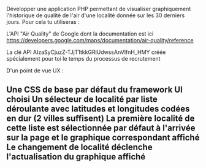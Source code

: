 
Développer une application PHP permettant de visualiser graphiquement l'historique de qualité de l'air d'une localité donnée sur les 30 derniers jours.
Pour cela tu utiliseras :

L'API "Air Quality" de Google dont la documentation est ici https://developers.google.com/maps/documentation/air-quality/reference

La clé API AIzaSyCjuzZ-TJjT1tkkGRlUdwssAnVlfnH_HMY créée spécialement pour toi le temps du processus de recrutement

D'un point de vue UX :

Une CSS de base par défaut du framework UI choisi
Un sélecteur de localité par liste déroulante avec latitudes et longitudes codées en dur (2 villes suffisent)
La première localité de cette liste est sélectionnée par défaut à l'arrivée sur la page et le graphique correspondant affiché
Le changement de localité déclenche l'actualisation du graphique affiché
---